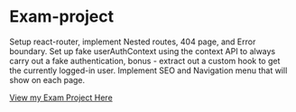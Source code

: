 # Exam-project

Setup react-router, implement Nested routes, 404 page, and Error boundary. Set up fake userAuthContext using the context API to always carry out a fake authentication, bonus - extract out a custom hook to get the currently logged-in user. Implement SEO and Navigation menu that will show on each page.

[View my Exam Project Here](https://react-authentication-34a21.firebaseapp.com/)

